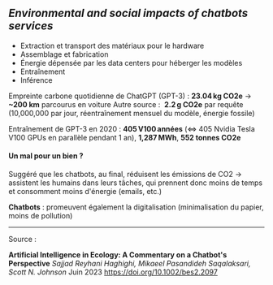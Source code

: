 ## *Environmental and social impacts of chatbots services*

- Extraction et transport des matériaux pour le hardware
- Assemblage et fabrication
- Énergie dépensée par les data centers pour héberger les modèles
- Entraînement
- Inférence

Empreinte carbone quotidienne de ChatGPT (GPT-3) : **23.04 kg CO2e**
	-> **~200 km** parcourus en voiture
Autre source :  **2.2 g CO2e** par requête (10,000,000 par jour, réentraînement mensuel du modèle, énergie fossile)

Entraînement de GPT-3 en 2020 : **405 V100 années** (⇔ 405 Nvidia Tesla V100 GPUs en parallèle pendant 1 an), **1,287 MWh**, **552 tonnes CO2e**

#### Un mal pour un bien ?

Suggéré que les chatbots, au final, réduisent les émissions de CO2
	-> assistent les humains dans leurs tâches, qui prennent donc moins de temps et consomment moins d'énergie (emails, etc.)

**Chatbots** : promeuvent également la digitalisation (minimalisation du papier, moins de pollution)

---
Source :

**Artificial Intelligence in Ecology: A Commentary on a Chatbot's Perspective**
*Sajjad Reyhani Haghighi, Mikaeel Pasandideh Saqalaksari, Scott N. Johnson*
Juin 2023
https://doi.org/10.1002/bes2.2097